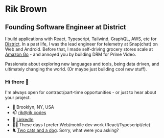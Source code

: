 # Rik Brown

## Founding Software Engineer at District

I build applications with React, Typescript, Tailwind, GraphQL, AWS, etc for [District](https://www.district.net). In a past life, I was the lead engineer for telemetry at Snap(chat) on Web and Android. Before that, I made self-driving grocery stores scale at [Amazon Go](https://www.amazon.com/b?ie=UTF8&node=16008589011) - and annoyed you by building DRM for Prime Video.

Passionate about exploring new languages and tools, being data driven, and ultimately changing the world. (Or maybe just building cool new stuff).

### Hi there 👋

I'm always open for contract/part-time opportunities - or just to hear about your project.

- 📍 Brooklyn, NY, USA
- 📫 rik@rik.codes
- 📎 [LinkedIn](https://www.linkedin.com/in/rikbrown/)
- 👨‍💻 These days I prefer Web/mobile dev work (React/Typescript/etc)
- 🐈 [Two cats and a dog](https://raw.githubusercontent.com/rikbrown/rikbrown/main/IMG_1244.jpeg). Sorry, what were you asking?
